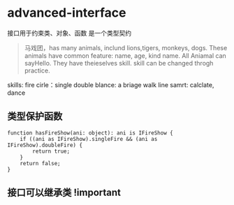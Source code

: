 # advanced-interface

接口用于约束类、对象、函数 是一个类型契约

> 马戏团，has many animals, inclund lions,tigers, monkeys, dogs.  These animals have common feature: name, age, kind name.
All Aniamal can sayHello. They have theieselves skill.
skill can be changed throgh practice.

skills:
    fire cirle：single double 
    blance: a briage walk line
    samrt: calclate, dance

## 类型保护函数
```
function hasFireShow(ani: object): ani is IFireShow {
    if ((ani as IFireShow).singleFire && (ani as IFireShow).doubleFire) {
        return true;
    }
    return false;
}
```

## 接口可以继承类 !important